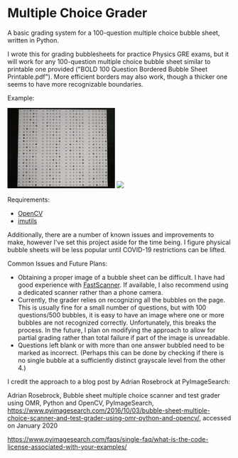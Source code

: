 # Multiple Choice Grader
A basic grading system for a 100-question multiple choice bubble sheet, written in Python.

I wrote this for grading bubblesheets for practice Physics GRE exams, but it will work for any 100-question multiple choice bubble sheet similar to printable one provided ("BOLD 100 Question Bordered Bubble Sheet Printable.pdf"). More efficient borders may also work, though a thicker one seems to have more recognizable boundaries.

Example:
<p float="left">
  <img src="https://github.com/CM55555/Multiple-Choice-Grader/blob/main/Examples/Example%205.jpg?raw=true" width="48%" />
  <img src="https://github.com/CM55555/Multiple-Choice-Grader/blob/main/Examples/Sample%20Output/example%205%20GRADED.png?raw=true" width="48%" /> 
</p>




Requirements:
* [OpenCV](https://pypi.org/project/opencv-python/)
* [imutils](https://github.com/jrosebr1/imutils)


Additionally, there are a number of known issues and improvements to make, however I've set this project aside for the time being. I figure physical bubble sheets will be less popular until COVID-19 restrictions can be lifted.

Common Issues and Future Plans:
* Obtaining a proper image of a bubble sheet can be difficult. I have had good experience with [FastScanner](https://play.google.com/store/apps/details?id=com.coolmobilesolution.fastscannerfree). If available, I also recommend using a dedicated scanner rather than a phone camera.
* Currently, the grader relies on recognizing all the bubbles on the page. This is usually fine for a small number of questions, but with 100 questions/500 bubbles, it is easy to have an image where one or more bubbles are not recognized correctly. Unfortunately, this breaks the process. In the future, I plan on modifying the approach to allow for partial grading rather than total failure if part of the image is unreadable.
* Questions left blank or with more than one answer bubbled need to be marked as incorrect. (Perhaps this can be done by checking if there is no single bubble at a sufficiently distinct grayscale level from the other 4.)


I credit the approach to a blog post by Adrian Rosebrock at PyImageSearch:

Adrian Rosebrock, Bubble sheet multiple choice scanner and test grader using OMR, Python and OpenCV, PyImageSearch, https://www.pyimagesearch.com/2016/10/03/bubble-sheet-multiple-choice-scanner-and-test-grader-using-omr-python-and-opencv/, accessed on January 2020

https://www.pyimagesearch.com/faqs/single-faq/what-is-the-code-license-associated-with-your-examples/
